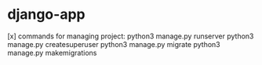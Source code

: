 # django-app

[x] commands for managing project:
python3 manage.py runserver
python3 manage.py createsuperuser
python3 manage.py migrate
python3 manage.py makemigrations

